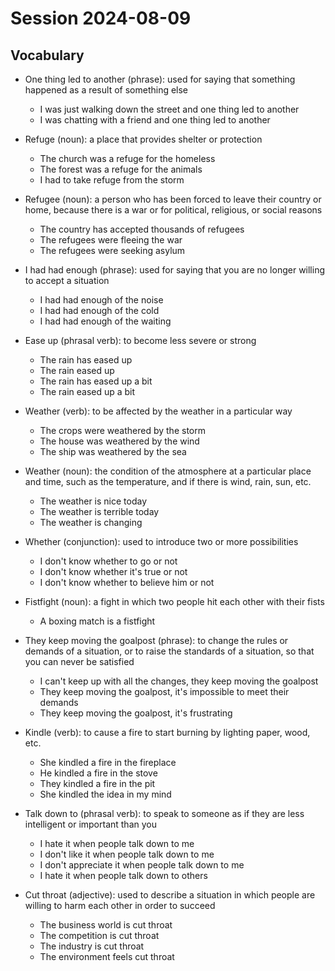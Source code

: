 # Session 2024-08-09

## Vocabulary

- One thing led to another (phrase): used for saying that something happened as a result of something else

  - I was just walking down the street and one thing led to another
  - I was chatting with a friend and one thing led to another

- Refuge (noun): a place that provides shelter or protection

  - The church was a refuge for the homeless
  - The forest was a refuge for the animals
  - I had to take refuge from the storm

- Refugee (noun): a person who has been forced to leave their country or home, because there is a war or for political, religious, or social reasons

  - The country has accepted thousands of refugees
  - The refugees were fleeing the war
  - The refugees were seeking asylum

- I had had enough (phrase): used for saying that you are no longer willing to accept a situation

  - I had had enough of the noise
  - I had had enough of the cold
  - I had had enough of the waiting

- Ease up (phrasal verb): to become less severe or strong

  - The rain has eased up
  - The rain eased up
  - The rain has eased up a bit
  - The rain eased up a bit

- Weather (verb): to be affected by the weather in a particular way

  - The crops were weathered by the storm
  - The house was weathered by the wind
  - The ship was weathered by the sea

- Weather (noun): the condition of the atmosphere at a particular place and time, such as the temperature, and if there is wind, rain, sun, etc.

  - The weather is nice today
  - The weather is terrible today
  - The weather is changing

- Whether (conjunction): used to introduce two or more possibilities

  - I don't know whether to go or not
  - I don't know whether it's true or not
  - I don't know whether to believe him or not

- Fistfight (noun): a fight in which two people hit each other with their fists

  - A boxing match is a fistfight

- They keep moving the goalpost (phrase): to change the rules or demands of a situation, or to raise the standards of a situation, so that you can never be satisfied

  - I can't keep up with all the changes, they keep moving the goalpost
  - They keep moving the goalpost, it's impossible to meet their demands
  - They keep moving the goalpost, it's frustrating

- Kindle (verb): to cause a fire to start burning by lighting paper, wood, etc.

  - She kindled a fire in the fireplace
  - He kindled a fire in the stove
  - They kindled a fire in the pit
  - She kindled the idea in my mind

- Talk down to (phrasal verb): to speak to someone as if they are less intelligent or important than you

  - I hate it when people talk down to me
  - I don't like it when people talk down to me
  - I don't appreciate it when people talk down to me
  - I hate it when people talk down to others

- Cut throat (adjective): used to describe a situation in which people are willing to harm each other in order to succeed

  - The business world is cut throat
  - The competition is cut throat
  - The industry is cut throat
  - The environment feels cut throat

